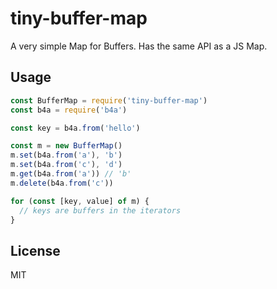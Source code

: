 # tiny-buffer-map

A very simple Map for Buffers. Has the same API as a JS Map.

## Usage
```js
const BufferMap = require('tiny-buffer-map')
const b4a = require('b4a')

const key = b4a.from('hello')

const m = new BufferMap()
m.set(b4a.from('a'), 'b')
m.set(b4a.from('c'), 'd')
m.get(b4a.from('a')) // 'b'
m.delete(b4a.from('c'))

for (const [key, value] of m) {
  // keys are buffers in the iterators
}
```

## License
MIT

